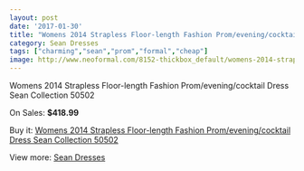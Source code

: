 ```yaml
---
layout: post
date: '2017-01-30'
title: "Womens 2014 Strapless Floor-length Fashion Prom/evening/cocktail Dress Sean Collection 50502"
category: Sean Dresses
tags: ["charming","sean","prom","formal","cheap"]
image: http://www.neoformal.com/8152-thickbox_default/womens-2014-strapless-floor-length-fashion-prom-evening-cocktail-dress-sean-collection-50502.jpg
---
```

Womens 2014 Strapless Floor-length Fashion Prom/evening/cocktail Dress Sean Collection 50502

On Sales: **$418.99**
<a href="https://www.neoformal.com/en/sean-dresses/2869-womens-2014-strapless-floor-length-fashion-prom-evening-cocktail-dress-sean-collection-50502.html"><amp-img layout="responsive" width="600" height="600" src="//www.neoformal.com/8152-thickbox_default/womens-2014-strapless-floor-length-fashion-prom-evening-cocktail-dress-sean-collection-50502.jpg" alt="Womens 2014 Strapless Floor-length Fashion Prom/evening/cocktail Dress Sean Collection 50502 0" /></a>
<a href="https://www.neoformal.com/en/sean-dresses/2869-womens-2014-strapless-floor-length-fashion-prom-evening-cocktail-dress-sean-collection-50502.html"><amp-img layout="responsive" width="600" height="600" src="//www.neoformal.com/8153-thickbox_default/womens-2014-strapless-floor-length-fashion-prom-evening-cocktail-dress-sean-collection-50502.jpg" alt="Womens 2014 Strapless Floor-length Fashion Prom/evening/cocktail Dress Sean Collection 50502 1" /></a>
<a href="https://www.neoformal.com/en/sean-dresses/2869-womens-2014-strapless-floor-length-fashion-prom-evening-cocktail-dress-sean-collection-50502.html"><amp-img layout="responsive" width="600" height="600" src="//www.neoformal.com/8154-thickbox_default/womens-2014-strapless-floor-length-fashion-prom-evening-cocktail-dress-sean-collection-50502.jpg" alt="Womens 2014 Strapless Floor-length Fashion Prom/evening/cocktail Dress Sean Collection 50502 2" /></a>
<a href="https://www.neoformal.com/en/sean-dresses/2869-womens-2014-strapless-floor-length-fashion-prom-evening-cocktail-dress-sean-collection-50502.html"><amp-img layout="responsive" width="600" height="600" src="//www.neoformal.com/8155-thickbox_default/womens-2014-strapless-floor-length-fashion-prom-evening-cocktail-dress-sean-collection-50502.jpg" alt="Womens 2014 Strapless Floor-length Fashion Prom/evening/cocktail Dress Sean Collection 50502 3" /></a>

Buy it: [Womens 2014 Strapless Floor-length Fashion Prom/evening/cocktail Dress Sean Collection 50502](https://www.neoformal.com/en/sean-dresses/2869-womens-2014-strapless-floor-length-fashion-prom-evening-cocktail-dress-sean-collection-50502.html "Womens 2014 Strapless Floor-length Fashion Prom/evening/cocktail Dress Sean Collection 50502")

View more: [Sean Dresses](https://www.neoformal.com/en/27-sean-dresses "Sean Dresses")